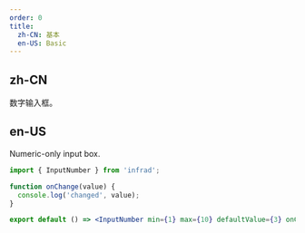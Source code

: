 ```yaml
---
order: 0
title:
  zh-CN: 基本
  en-US: Basic
---
```


## zh-CN

数字输入框。

## en-US

Numeric-only input box.

```jsx
import { InputNumber } from 'infrad';

function onChange(value) {
  console.log('changed', value);
}

export default () => <InputNumber min={1} max={10} defaultValue={3} onChange={onChange} />;
```
